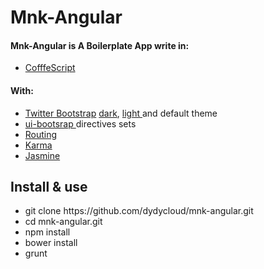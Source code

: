 <html lang="en">
<head>
  <link rel="stylesheet" href="public/css/built.css">
</head>
<body>
  <div class="container">
    <h1>Mnk-Angular</h1>
    <h4>
      Mnk-Angular is A Boilerplate App write in:
    </h4>
    <ul>
      <li><a href="http://coffeescript.org/" target="_blank">CofffeScript</a></li>
    </ul>
    <h4>With:</h4>
    <ul>
      <li>
        <a href="http://getbootstrap.com/" target="_blank">Twitter Bootstrap</a> 
        <a href="http://bootswatch.com/darkly/" target="_blank">dark</a>, 
        <a href="http://bootswatch.com/yeti/" target="_blank">light </a> 
        and default theme
      </li>
      <li>
        <a href="http://angular-ui.github.io/bootstrap/" target="_blank">ui-bootsrap </a> directives sets</li>
      <li><a href="http://docs.angularjs.org/api/ngRoute/service/$route" target="_blank">Routing</a></li>
      <li><a href="http://karma-runner.github.io/0.12/index.html" target="_blank">Karma</a></li>
      <li><a href="http://jasmine.github.io/" target="_blank">Jasmine</a></li>
    </ul>
    <div>
      <h2>Install & use</h2>
      <p class="well">
        <ul>
          <li>git clone https://github.com/dydycloud/mnk-angular.git</li>
          <li>cd mnk-angular.git</li>
          <li>npm install</li>
          <li>bower install</li>
          <li>grunt</li>
        </ul>
      </p>
    </div>
  </div>
</body>
</html>
